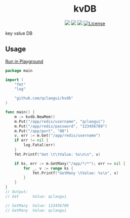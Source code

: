 <div align="center">
  <h1>kvDB</h1>
</div>
<p align="center">
<a href="https://travis-ci.org/qclaogui/kvdb"><img src="https://travis-ci.org/qclaogui/kvdb.svg?branch=master"></a>
<a href="https://goreportcard.com/report/github.com/qclaogui/kvdb"><img src="https://goreportcard.com/badge/github.com/qclaogui/kvdb?v=1" /></a>
<a href="https://godoc.org/github.com/qclaogui/kvdb"><img src="https://godoc.org/github.com/qclaogui/kvdb?status.svg"></a>
<a href="https://github.com/qclaogui/kvdb/blob/master/LICENSE"><img src="https://img.shields.io/github/license/qclaogui/kvdb.svg" alt="License"></a>
</p>
key value DB


## Usage

[Run in Playground](https://play.golang.org/p/2oUq42FLO9H)

```go
package main

import (
	"fmt"
	"log"

	"github.com/qclaogui/kvdb"
)

func main() {
	m := kvdb.NewMem()
	m.Put("/app/redis/username", "qclaogui")
	m.Put("/app/redis/password", "123456789")
	m.Put("/app/port", "80")
	v, err := m.Get("/app/redis/username")
	if err != nil {
		log.Fatal(err)
	}
	fmt.Printf("Get \t\tValue: %s\n\n", v)

	if ks, err := m.GetMany("/app/*/*"); err == nil {
		for _, v := range ks {
			fmt.Printf("GetMany \tValue: %s\n", v)
		}
	}
}
// Output:
// Get 		Value: qclaogui

// GetMany 	Value: 123456789
// GetMany 	Value: qclaogui

```